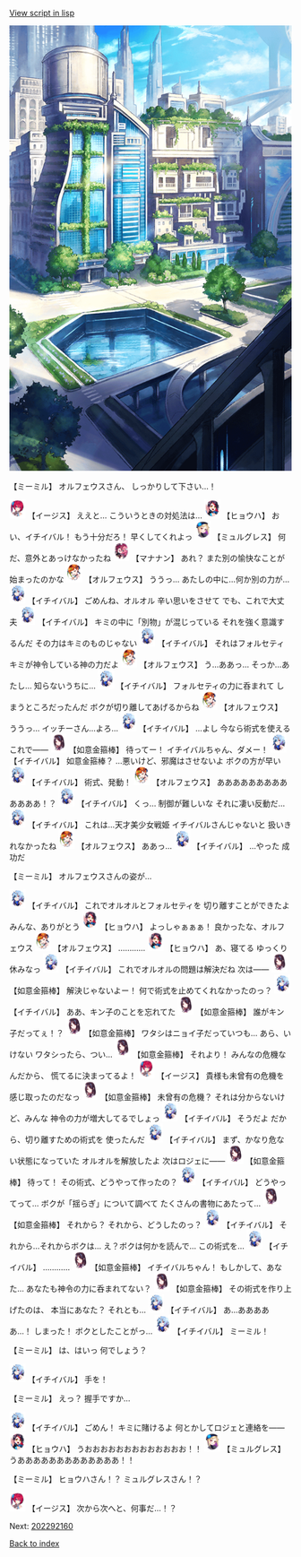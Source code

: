 [View script in lisp](../scripts/202292150.txt)

![in_city.png](../images/backgrounds/in_city.png)

【ミーミル】
オルフェウスさん、
しっかりして下さい…！

<img src="../images/units/52000111.png" alt="52000111.png" height="34"/>
【イージス】
ええと…
こういうときの対処法は…

<img src="../images/units/5402011.png" alt="5402011.png" height="34"/>
【ヒョウハ】
おい、イチイバル！
もう十分だろ！
早くしてくれよっ

<img src="../images/units/5104611.png" alt="5104611.png" height="34"/>
【ミュルグレス】
何だ、意外とあっけなかったね

<img src="../images/units/6504011.png" alt="6504011.png" height="34"/>
【マナナン】
あれ？
また別の愉快なことが始まったのかな

<img src="../images/units/5603211.png" alt="5603211.png" height="34"/>
【オルフェウス】
ううっ…
あたしの中に…何か別の力が…

<img src="../images/units/5402211.png" alt="5402211.png" height="34"/>
【イチイバル】
ごめんね、オルオル
辛い思いをさせて
でも、これで大丈夫

<img src="../images/units/5402211.png" alt="5402211.png" height="34"/>
【イチイバル】
キミの中に「別物」が混じっている
それを強く意識するんだ
その力はキミのものじゃない

<img src="../images/units/5402211.png" alt="5402211.png" height="34"/>
【イチイバル】
それはフォルセティ
キミが神令している神の力だよ

<img src="../images/units/5603211.png" alt="5603211.png" height="34"/>
【オルフェウス】
う…ああっ…
そっか…あたし…
知らないうちに…

<img src="../images/units/5402211.png" alt="5402211.png" height="34"/>
【イチイバル】
フォルセティの力に呑まれて
しまうところだったんだ
ボクが切り離してあげるからね

<img src="../images/units/5603211.png" alt="5603211.png" height="34"/>
【オルフェウス】
ううっ…
イッチーさん…よろ…

<img src="../images/units/5402211.png" alt="5402211.png" height="34"/>
【イチイバル】
…よし
今なら術式を使える
これで――

<img src="../images/units/5203111.png" alt="5203111.png" height="34"/>
【如意金箍棒】
待ってー！
イチイバルちゃん、ダメー！

<img src="../images/units/5402211.png" alt="5402211.png" height="34"/>
【イチイバル】
如意金箍棒？
…悪いけど、邪魔はさせないよ
ボクの方が早い

<img src="../images/units/5402211.png" alt="5402211.png" height="34"/>
【イチイバル】
術式、発動！

<img src="../images/units/5603211.png" alt="5603211.png" height="34"/>
【オルフェウス】
あああああああああああああ！？

<img src="../images/units/5402211.png" alt="5402211.png" height="34"/>
【イチイバル】
くっ…
制御が難しいな
それに凄い反動だ…

<img src="../images/units/5402211.png" alt="5402211.png" height="34"/>
【イチイバル】
これは…天才美少女戦姫
イチイバルさんじゃないと
扱いきれなかったね

<img src="../images/units/5603211.png" alt="5603211.png" height="34"/>
【オルフェウス】
ああっ…

<img src="../images/units/5402211.png" alt="5402211.png" height="34"/>
【イチイバル】
…やった
成功だ

【ミーミル】
オルフェウスさんの姿が…

<img src="../images/units/5402211.png" alt="5402211.png" height="34"/>
【イチイバル】
これでオルオルとフォルセティを
切り離すことができたよ
みんな、ありがとう

<img src="../images/units/5402011.png" alt="5402011.png" height="34"/>
【ヒョウハ】
よっしゃぁぁぁ！
良かったな、オルフェウス

<img src="../images/units/5603211.png" alt="5603211.png" height="34"/>
【オルフェウス】
…………

<img src="../images/units/5402011.png" alt="5402011.png" height="34"/>
【ヒョウハ】
あ、寝てる
ゆっくり休みなっ

<img src="../images/units/5402211.png" alt="5402211.png" height="34"/>
【イチイバル】
これでオルオルの問題は解決だね
次は――

<img src="../images/units/5203111.png" alt="5203111.png" height="34"/>
【如意金箍棒】
解決じゃないよー！
何で術式を止めてくれなかったのっ？

<img src="../images/units/5402211.png" alt="5402211.png" height="34"/>
【イチイバル】
ああ、キン子のことを忘れてた

<img src="../images/units/5203111.png" alt="5203111.png" height="34"/>
【如意金箍棒】
誰がキン子だってぇ！？

<img src="../images/units/5203111.png" alt="5203111.png" height="34"/>
【如意金箍棒】
ワタシはニョイ子だっていつも…
あら、いけない
ワタシったら、つい…

<img src="../images/units/5203111.png" alt="5203111.png" height="34"/>
【如意金箍棒】
それより！
みんなの危機なんだから、
慌てるに決まってるよ！

<img src="../images/units/52000111.png" alt="52000111.png" height="34"/>
【イージス】
貴様も未曾有の危機を
感じ取ったのだなっ

<img src="../images/units/5203111.png" alt="5203111.png" height="34"/>
【如意金箍棒】
未曾有の危機？
それは分からないけど、みんな
神令の力が増大してるでしょっ

<img src="../images/units/5402211.png" alt="5402211.png" height="34"/>
【イチイバル】
そうだよ
だから、切り離すための術式を
使ったんだ

<img src="../images/units/5402211.png" alt="5402211.png" height="34"/>
【イチイバル】
まず、かなり危ない状態になっていた
オルオルを解放したよ
次はロジェに――

<img src="../images/units/5203111.png" alt="5203111.png" height="34"/>
【如意金箍棒】
待って！
その術式、どうやって作ったの？

<img src="../images/units/5402211.png" alt="5402211.png" height="34"/>
【イチイバル】
どうやってって…
ボクが「揺らぎ」について調べて
たくさんの書物にあたって…

<img src="../images/units/5203111.png" alt="5203111.png" height="34"/>
【如意金箍棒】
それから？
それから、どうしたのっ？

<img src="../images/units/5402211.png" alt="5402211.png" height="34"/>
【イチイバル】
それから…それからボクは…
え？ボクは何かを読んで…
この術式を…

<img src="../images/units/5402211.png" alt="5402211.png" height="34"/>
【イチイバル】
…………

<img src="../images/units/5203111.png" alt="5203111.png" height="34"/>
【如意金箍棒】
イチイバルちゃん！
もしかして、あなた…
あなたも神令の力に呑まれてない？

<img src="../images/units/5203111.png" alt="5203111.png" height="34"/>
【如意金箍棒】
その術式を作り上げたのは、
本当にあなた？
それとも…

<img src="../images/units/5402211.png" alt="5402211.png" height="34"/>
【イチイバル】
あ…あああああ…！
しまった！
ボクとしたことがっ…

<img src="../images/units/5402211.png" alt="5402211.png" height="34"/>
【イチイバル】
ミーミル！

【ミーミル】
は、はいっ
何でしょう？

<img src="../images/units/5402211.png" alt="5402211.png" height="34"/>
【イチイバル】
手を！

【ミーミル】
えっ？
握手ですか…

<img src="../images/units/5402211.png" alt="5402211.png" height="34"/>
【イチイバル】
ごめん！
キミに賭けるよ
何とかしてロジェと連絡を――

<img src="../images/units/5402011.png" alt="5402011.png" height="34"/>
【ヒョウハ】
うおおおおおおおおおおおおお！！

<img src="../images/units/5104611.png" alt="5104611.png" height="34"/>
【ミュルグレス】
うあああああああああああああ！！

【ミーミル】
ヒョウハさん！？
ミュルグレスさん！？

<img src="../images/units/52000111.png" alt="52000111.png" height="34"/>
【イージス】
次から次へと、何事だ…！？


Next: [202292160](202292160.md)

[Back to index](index.md)
